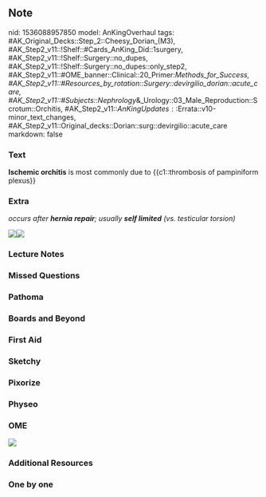 ## Note
nid: 1536088957850
model: AnKingOverhaul
tags: #AK_Original_Decks::Step_2::Cheesy_Dorian_(M3), #AK_Step2_v11::!Shelf::#Cards_AnKing_Did::1surgery, #AK_Step2_v11::!Shelf::Surgery::no_dupes, #AK_Step2_v11::!Shelf::Surgery::no_dupes::only_step2, #AK_Step2_v11::#OME_banner::Clinical::20_Primer:_Methods_for_Success, #AK_Step2_v11::#Resources_by_rotation::Surgery::devirgilio_dorian::acute_care, #AK_Step2_v11::#Subjects::Nephrology_&_Urology::03_Male_Reproduction::Scrotum::Orchitis, #AK_Step2_v11::$AnKingUpdates::$Errata::v10-minor_text_changes, #AK_Step2_v11::Original_decks::Dorian::surg::devirgilio::acute_care
markdown: false

### Text
<b>Ischemic orchitis</b> is most commonly due to {{c1::thrombosis
of pampiniform plexus}}

### Extra
<i>occurs after <b>hernia</b> <b>repair</b>; usually <b>self
limited</b> (vs. testicular torsion)</i>
<div>
  <i><img src="paste-1533994814406657.jpg"><img src=
  "epididymitis-and-orchitis-shutterstock_1197936310.jpg"></i>
</div>

### Lecture Notes


### Missed Questions


### Pathoma


### Boards and Beyond


### First Aid


### Sketchy


### Pixorize


### Physeo


### OME
<div class="ome-widget">
  <a href="https://onlinemeded.org/spa/surgery?ref=anki"><img src=
  "_OME_AnkiFlashcards_Topic_3.png"></a>
</div>

### Additional Resources


### One by one

